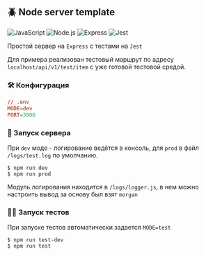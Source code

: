 ## 🪲 Node server template

![JavaScript](https://img.shields.io/badge/-JavaScript-24292F?style=for-the-badge&logo=JavaScript&logoColor=F7DF1E)
![Node.js](https://img.shields.io/badge/-Node.js-24292F?style=for-the-badge&logo=Node.js&logoColor=339933)
![Express](https://img.shields.io/badge/-Express-24292F?style=for-the-badge&logo=Express)
![Jest](https://img.shields.io/badge/-Jest-24292F?style=for-the-badge&logo=Jest&logoColor=C21325)

Простой сервер на ```Express``` с тестами на ```Jest```

Для примера реализован тестовый маршрут по адресу ```localhost/api/v1/test/item``` с уже готовой тестовой средой.

### 🛠 Конфигурация

```conf
// .env
MODE=dev
PORT=3000
```

### 🚀 Запуск сервера

При ```dev``` моде - логирование ведётся в консоль, для ```prod``` в файл ```/logs/test.log``` по умолчанию.

```console
$ npm run dev
$ npm run prod
```

Модуль логирования находится в ```/logs/logger.js```, в нем можно настроить вывод за основу был взят  ```morgan```

### 🧑‍💻 Запуск тестов

При запуске тестов автоматически задается ```MODE=test```

```console
$ npm run test-dev
$ npm run test
```

